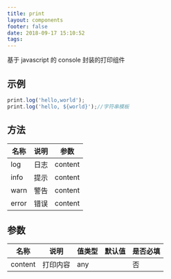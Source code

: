 ```yaml
---
title: print
layout: components
footer: false
date: 2018-09-17 15:10:52
tags:
---
```


基于 javascript 的 console 封装的打印组件

## 示例

```javascript
print.log('hello,world');  
print.log('hello, ${world}');//字符串模板  
```

## 方法

| 名称  | 说明 | 参数    |
| ----- | ---- | ------- |
| log   | 日志 | content |
| info  | 提示 | content |
| warn  | 警告 | content |
| error | 错误 | content |

## 参数

| 名称    | 说明     | 值类型 | 默认值 | 是否必填 |
| ------- | -------- | ------ | ------ | -------- |
| content | 打印内容 | any    |        | 否       |
